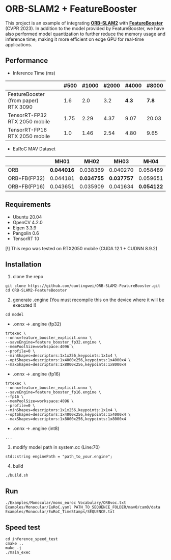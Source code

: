 # ORB-SLAM2 + FeatureBooster

This project is an example of integrating **[ORB-SLAM2](https://github.com/raulmur/ORB_SLAM2.git)** with **[FeatureBooster](https://github.com/SJTU-ViSYS/FeatureBooster)** (CVPR 2023). In addition to the model provided by FeatureBooster, we have also performed model quantization to further reduce the memory usage and inference time, making it more efficient on edge GPU for real-time applications.

## Performance

- Inference Time (ms)

|                          | #500 | #1000 | #2000 | #4000 | #8000 |
|--------------------------|------|-------|-------|-----------|-----------|
| FeatureBooster (from paper)<br>RTX 3090 | 1.6  | 2.0   | 3.2   | **4.3**   | **7.8**   |
| TensorRT-FP32<br>RTX 2050 mobile       | 1.75 | 2.29  | 4.37  | 9.07      | 20.03     |
| TensorRT-FP16<br>RTX 2050 mobile       | 1.0 | 1.46 | 2.54 | 4.80      | 9.65      |


- EuRoC MAV Dataset

|        | MH01     | MH02     | MH03     | MH04     | MH05     | V101     | V102     | V103     | V201     | V202     | V203     |
|--------|----------|----------|----------|----------|----------|----------|----------|----------|----------|----------|----------|
| ORB    | **0.044016** | 0.038369 | 0.040270 | 0.058489 | 0.050257 | 0.095751 | 0.066090 | 0.232308 | **0.054922** | 0.057037 | 0.141280 |
| ORB+FB(FP32)   | 0.044181 | **0.034755** | **0.037757** | 0.059651 | 0.052331 | **0.095685** | **0.062482** | **0.064288** | 0.059244 | 0.057042 | **0.069158** |
| ORB+FB(FP16)   | 0.043651 | 0.035909 | 0.041634 | **0.054122** | **0.047836** | 0.096148 | 0.063587 | 0.067077 | 0.058811 | **0.056661** | 0.070641 |

## Requirements

- Ubuntu 20.04
- OpenCV 4.2.0
- Eigen 3.3.9
- Pangolin 0.6
- TensorRT 10

[!] This repo was tested on RTX2050 mobile (CUDA 12.1 + CUDNN 8.9.2)

## Installation
1. clone the repo
  ```
  git clone https://github.com/ouotingwei/ORB-SLAM2-FeatureBooster.git
  cd ORB-SLAM2-FeatureBooster
  ```

2. generate .engine (You must recompile this on the device where it will be executed !)

  ```
  cd model
  ```

- .onnx -> .engine (fp32)

```
trtexec \
--onnx=feature_booster_explicit.onnx \
--saveEngine=feature_booster_fp32.engine \
--memPoolSize=workspace:4096 \
--profile=0 \
--minShapes=descriptors:1x1x256,keypoints:1x1x4 \
--optShapes=descriptors:1x4000x256,keypoints:1x4000x4 \
--maxShapes=descriptors:1x8000x256,keypoints:1x8000x4
```

- .onnx -> .engine (fp16)

```
trtexec \
--onnx=feature_booster_explicit.onnx \
--saveEngine=feature_booster_fp16.engine \
--fp16 \
--memPoolSize=workspace:4096 \
--profile=0 \
--minShapes=descriptors:1x1x256,keypoints:1x1x4 \
--optShapes=descriptors:1x4000x256,keypoints:1x4000x4 \
--maxShapes=descriptors:1x8000x256,keypoints:1x8000x4
```

- .onnx -> .engine (int8)
```
...
```

3. modify model path in system.cc (Line:70)
```
std::string enginePath = "path_to_your.engine"; 
```

4. build
```
./build.sh
```

## Run
```
./Examples/Monocular/mono_euroc Vocabulary/ORBvoc.txt Examples/Monocular/EuRoC.yaml PATH_TO_SEQUENCE_FOLDER/mav0/cam0/data Examples/Monocular/EuRoC_TimeStamps/SEQUENCE.txt 
```

## Speed test
```
cd inference_speed_test
cmake ..
make -j
./main_exec
```